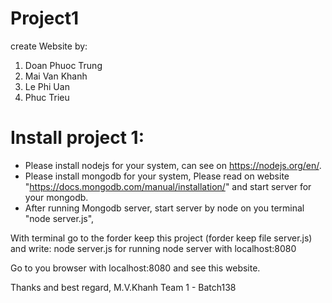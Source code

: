 # Project1
create Website by:
1. Doan Phuoc Trung
2. Mai Van Khanh
3. Le Phi Uan
4. Phuc Trieu

# Install project 1:
- Please install nodejs for your system, can see on https://nodejs.org/en/.
- Please install mongodb for your system, Please read on website "https://docs.mongodb.com/manual/installation/" and start server for your mongodb.
- After running Mongodb server, start server by node on you terminal "node server.js",

With terminal go to the forder keep this project (forder keep file server.js) and write: node server.js for running node server with localhost:8080

Go to you browser with localhost:8080 and see this website.

Thanks and best regard,
M.V.Khanh
Team 1 - Batch138

